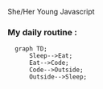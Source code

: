 She/Her
Young
Javascript

### My daily routine :

```mermaid
  graph TD;
      Sleep-->Eat;
      Eat-->Code;
      Code-->Outside;
      Outside-->Sleep;
```
